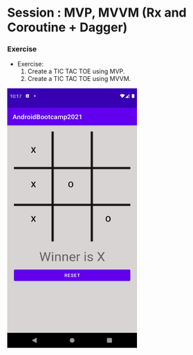 # Session : MVP, MVVM (Rx and Coroutine + Dagger)

### Exercise

* Exercise:
	1. Create a TIC TAC TOE using MVP.
	2. Create a TIC TAC TOE using MVVM.

<img src="output.png" width="300" height="600" />
